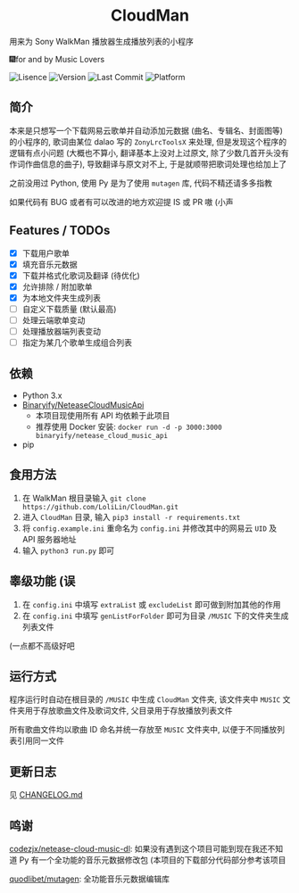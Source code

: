 <h1 align="center">CloudMan</h1>
用来为 Sony WalkMan 播放器生成播放列表的小程序

🎆for and by Music Lovers

![Lisence](https://img.shields.io/badge/license-MIT-blue.svg) ![Version](https://img.shields.io/badge/Version-v0.2.2-yellow.svg) ![Last Commit](https://img.shields.io/github/last-commit/LoliLin/CloudMan.svg) ![Platform](https://img.shields.io/badge/platform-windows%20%7C%20macos%20%7C%20linux-lightgrey.svg)

## 简介

本来是只想写一个下载网易云歌单并自动添加元数据 (曲名、专辑名、封面图等) 的小程序的, 歌词由某位 dalao 写的 `ZonyLrcToolsX` 来处理, 但是发现这个程序的逻辑有点小问题 (大概也不算小, 翻译基本上没对上过原文, 除了少数几首开头没有作词作曲信息的曲子), 导致翻译与原文对不上, 于是就顺带把歌词处理也给加上了

之前没用过 Python, 使用 Py 是为了使用 `mutagen` 库, 代码不精还请多多指教

如果代码有 BUG 或者有可以改进的地方欢迎提 IS 或 PR 嗷 (小声

## Features / TODOs
- [x] 下载用户歌单
- [x] 填充音乐元数据
- [x] 下载并格式化歌词及翻译 (待优化)
- [x] 允许排除 / 附加歌单
- [x] 为本地文件夹生成列表
- [ ] 自定义下载质量 (默认最高)
- [ ] 处理云端歌单变动
- [ ] 处理播放器端列表变动
- [ ] 指定为某几个歌单生成组合列表

## 依赖

- Python 3.x
- [Binaryify/NeteaseCloudMusicApi](https://github.com/Binaryify/NeteaseCloudMusicApi)
  - 本项目现使用所有 API 均依赖于此项目
  - 推荐使用 Docker 安装: `docker run -d -p 3000:3000 binaryify/netease_cloud_music_api`
- pip

## 食用方法

1. 在 WalkMan 根目录输入 `git clone https://github.com/LoliLin/CloudMan.git`
2. 进入 `CloudMan` 目录, 输入 `pip3 install -r requirements.txt`
3. 将 `config.example.ini` 重命名为 `config.ini` 并修改其中的网易云 `UID` 及 API 服务器地址
4. 输入 `python3 run.py` 即可

## 睾级功能 (误

1. 在 `config.ini` 中填写 `extraList` 或 `excludeList` 即可做到附加其他的作用
2. 在 `config.ini` 中填写 `genListForFolder` 即可为目录 `/MUSIC` 下的文件夹生成列表文件

(一点都不高级好吧

## 运行方式

程序运行时自动在根目录的 `/MUSIC` 中生成 `CloudMan` 文件夹, 该文件夹中 `MUSIC` 文件夹用于存放歌曲文件及歌词文件, 父目录用于存放播放列表文件

所有歌曲文件均以歌曲 ID 命名并统一存放至 `MUSIC` 文件夹中, 以便于不同播放列表引用同一文件

## 更新日志

见 [CHANGELOG.md](https://github.com/LoliLin/CloudMan/blob/master/CHANGELOG.md)

## 鸣谢

[codezjx/netease-cloud-music-dl](https://github.com/codezjx/netease-cloud-music-dl): 如果没有遇到这个项目可能到现在我还不知道 Py 有一个全功能的音乐元数据修改包 (本项目的下载部分代码部分参考该项目

[quodlibet/mutagen](https://github.com/quodlibet/mutagen): 全功能音乐元数据编辑库